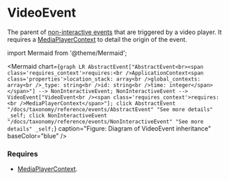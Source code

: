# VideoEvent

The parent of [non-interactive events](/taxonomy/reference/events/NonInteractiveEvent.md) that are triggered by a video player. It requires a [MediaPlayerContext](/taxonomy/reference/location-contexts/MediaPlayerContext) to detail the origin of the event.

import Mermaid from '@theme/Mermaid';

<Mermaid chart={`
	graph LR
    AbstractEvent["AbstractEvent<br><span class='requires_context'>requires:<br />ApplicationContext<span class='properties'>location_stack: array<br />global_contexts: array<br />_type: string<br />id: string<br />time: integer</span></span>"] --> NonInteractiveEvent;
    NonInteractiveEvent --> VideoEvent["VideoEvent<br /><span class='requires_context'>requires:<br />MediaPlayerContext</span>"];
    click AbstractEvent "/docs/taxonomy/reference/events/AbstractEvent" "See more details" _self;
    click NonInteractiveEvent "/docs/taxonomy/reference/events/NonInteractiveEvent" "See more details" _self;
`} caption="Figure: Diagram of VideoEvent inheritance" baseColor="blue" />

### Requires
- [MediaPlayerContext](/taxonomy/reference/location-contexts/MediaPlayerContext.md).